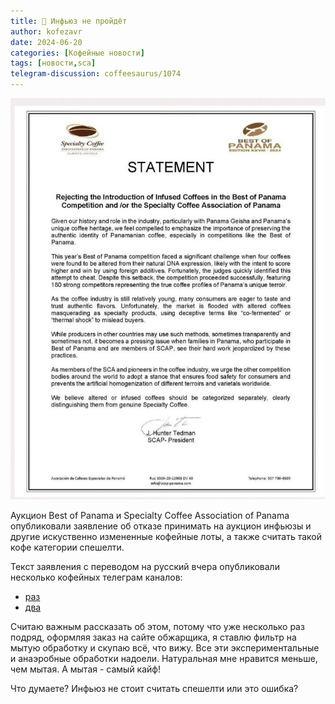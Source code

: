 ```yaml
---
title: 📰 Инфьюз не пройдёт
author: kofezavr
date: 2024-06-20
categories: [Кофейные новости]
tags: [новости,sca]
telegram-discussion: coffeesaurus/1074
--- 
```

![Инфьюз не пройдёт](/assets/img/posts/24/06/infuse.jpg)

Аукцион Best of Panama и Specialty Coffee Association of Panama опубликовали заявление об отказе принимать на аукцион инфьюзы и другие искуственно измененные кофейные лоты, а также считать такой кофе категории спешелти. 

Текст заявления с переводом на русский вчера опубликовали несколько кофейных телеграм каналов:
- [раз](https://t.me/neroaster/913)
- [два](https://t.me/hummingbirdcolibricoffee/1000)

Считаю важным рассказать об этом, потому что уже несколько раз подряд, оформляя заказ на сайте обжарщика, я ставлю фильтр на мытую обработку и скупаю всё, что вижу. Все эти экспериментальные и анаэробные обработки надоели. Натуральная мне нравится меньше, чем мытая. А мытая - самый кайф!

Что думаете? Инфьюз не стоит считать спешелти или это ошибка?